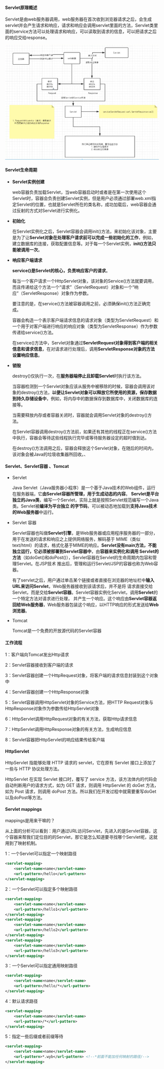 #### Servlet原理概述

Servlet是由web服务器调用，web服务器在首次收到浏览器请求之后，会生成servlet并会产生请求和响应，请求和响应会调用servlet里面的方法，Servlet类里面的service方法可以处理请求和响应，可以读取到请求的信息，可以把请求之后的响应交给response。

![image-20200828221553512](https://raw.githubusercontent.com/ARP2019/ImageUpload/master/img/2020-09-05/image-20200828221553512.png)

#### Servlet生命周期

- **Servlet实例创建**

  web容器负责加载Servlet，当web容器启动时或者是在第一次使用这个Servlet时，容器会负责创建Servlet实例，但是用户必须通过部署web.xml指定Servlet的位置，也就是Servlet所在的类名称，成功加载后，web容器会通过反射的方式对Servlet进行实例化。

- **初始化**

  在Servlet实例化之后，Servlet容器会调用init()方法，来初始化该对象，主要是为了让**Servlet对象在处理客户请求前可以完成一些初始化的工作**，例如，建立数据库的连接，获取配置信息等。对于每一个Servlet实例，**init()方法只能被调用一次**。

- **响应客户端请求**

  **service()是Servlet的核心，负责响应客户的请求**。

  每当一个客户请求一个HttpServlet对象，该对象的Service()方法就要调用，而且传递给这个方法一个“请求”（ServletRequest）对象和一个“响应”（ServletResponse）对象作为参数。

  要注意的是，在service()方法被容器调用之前，必须确保init()方法正确完成。

  容器会构造一个表示客户端请求信息的请求对象（类型为ServletRequest）和一个用于对客户端进行响应的响应对象（类型为ServletResponse）作为参数传递给service()方法。

  在service()方法中，Servlet对象通过**ServletRequest对象得到客户端的相关信息和请求信息**，在对请求进行处理后，调用**ServletResponse对象的方法设置响应信息**。

- **销毁**

  destroy()仅执行一次，在**服务器端停止且卸载Servlet**时执行该方法。

  当容器检测到一个Servlet对象应该从服务中被移除的时候，容器会调用该对象的destroy()方法，**以便让Servlet对象可以释放它所使用的资源，保存数据到持久存储设备中**，例如，将内存中的数据保存到数据库中，关闭数据库的连接等。

  当需要释放内存或者容器关闭时，容器就会调用Servlet对象的destroy()方法。

  在Servlet容器调用destroy()方法前，如果还有其他的线程正在service()方法中执行，容器会等待这些线程执行完毕或等待服务器设定的超时值到达。

  在destroy()方法调用之后，容器会释放这个Servlet对象，在随后的时间内，该对象会被Java的垃圾收集器所回收。、

#### Servlet、Servlet容器 、Tomcat

- Servlet

  Java Servlet（Java服务器小程序）是一个基于Java技术的Web组件，运行在服务器端，它**由Servlet容器所管理，用于生成动态的内容**。 **Servlet是平台独立的Java类**，编写一个Servlet，实际上就是按照Servlet规范编写一个Java类。Servlet被**编译为平台独立 的字节码**，可以被动态地加载到**支持Java技术的Web服务器**中运行。 

- Servlet 容器

  Servlet容器也叫做**Servlet引擎**，是Web服务器或应用程序服务器的一部分，用于在发送的请求和响应之上提供网络服务，解码基于 MIME（类似text/html）的请求，格式化基于MIME的响应。**Servlet没有main方法，不能独立运行，它必须被部署到Servlet容器中**，由**容器来实例化和调用 Servlet的方法**（如doGet()和doPost()），Servlet容器在Servlet的生命周期内包容和管理Servlet。在JSP技术 推出后，管理和运行Servlet/JSP的容器也称为Web容器。

  有了servlet之后，用户通过单击某个链接或者直接在浏览器的地址栏中**输入URL来访问Servlet**，Web服务器接收到该请求后，并不是将 请求直接交给Servlet，而是交给**Servlet容器**。Servlet容器实例化Servlet，调用**Servlet**的一个特定方法对请求进行处理， 并产生一个响应。这个响应由**Servlet容器返回给Web服务器**，Web服务器包装这个响应，以HTTP响应的形式发送给**Web浏览器**。

- Tomcat

  Tomcat是一个免费的开放源代码的Servlet容器

#### 工作流程

1：客户端向Tomcat发出Http请求

2：Servlet容器接收到客户端的请求

3：Servlet容器创建一个HttpRequest对象，将客户端的请求信息封装到这个对象中

4：Servlet容器创建一个HttpResponse对象

5：Servlet容器调用HttpServlet对象的Service方法，把HTTP Request对象与HttpResponse对象作为参数传给HttpServlet对象

6：HttpServlet调用HttpRequest对象的有关方法，获取Http请求信息

7：HttpServlet调用HttpResponse对象的有关方法，生成响应信息

8：Servlet容器把HttpServlet的响应结果传给客户端

#### HttpServlet

HttpServlet 指能够处理 HTTP 请求的 servlet，它在原有 Servlet 接口上添加了一些与 HTTP 协议处理方法。

HttpServlet 在实现 Servlet 接口时，覆写了 service 方法，该方法体内的代码会自动判断用户的请求方式，如为 GET 请求，则调用 HttpServlet 的 doGet 方法，如为 Post 请求，则调用 doPost 方法。所以我们在开发过程中就需要重写doGet以及doPost等方法。

#### Servlet mappings

mappings是用来干嘛的？

从上面的分析可以看到：用户通过URL访问Servlet，先进入的是Servlet容器，这个容器来帮我们定位目的的Servlet，那它是怎么知道要寻找哪个Servlet呢，这就用到了映射机制。

1：一个Servlet可以指定一个映射路径

```xml
<servlet-mapping>
	<servlet-name>name</servlet-name>
	<url-pattern>/hello</url-pattern>
</servlet-mapping>
```

2：一个Servlet可以指定多个映射路径

```xml
<servlet-mapping>
	<servlet-name>name</servlet-name>
	<url-pattern>/hello1</url-pattern>
</servlet-mapping>
<servlet-mapping>
	<servlet-name>name</servlet-name>
	<url-pattern>/hello2</url-pattern>
</servlet-mapping>
<servlet-mapping>
	<servlet-name>name</servlet-name>
	<url-pattern>/hello3</url-pattern>
</servlet-mapping>
```

3：一个Servlet可以指定通用映射路径

```xml
<servlet-mapping>
	<servlet-name>name</servlet-name>
	<url-pattern>/hello/*</url-pattern>
</servlet-mapping>
```

4：默认请求路径

```xml
<servlet-mapping>
	<servlet-name>name</servlet-name>
	<url-pattern>/*</url-pattern>
</servlet-mapping>
```

5：指定一些后缀或者前缀等待

```xml
<servlet-mapping>
	<servlet-name>name</servlet-name>
	<url-pattern>*.wyb</url-pattern> <!--*前面不能加任何映射的路径/-->
</servlet-mapping>
```
